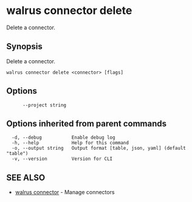 # walrus connector delete

Delete a connector.

## Synopsis

Delete a connector.

```
walrus connector delete <connector> [flags]
```

## Options

```
      --project string
```

## Options inherited from parent commands

```
  -d, --debug           Enable debug log
  -h, --help            Help for this command
  -o, --output string   Output format [table, json, yaml] (default "table")
  -v, --version         Version for CLI
```

## SEE ALSO

- [walrus connector](walrus_connector) - Manage connectors
